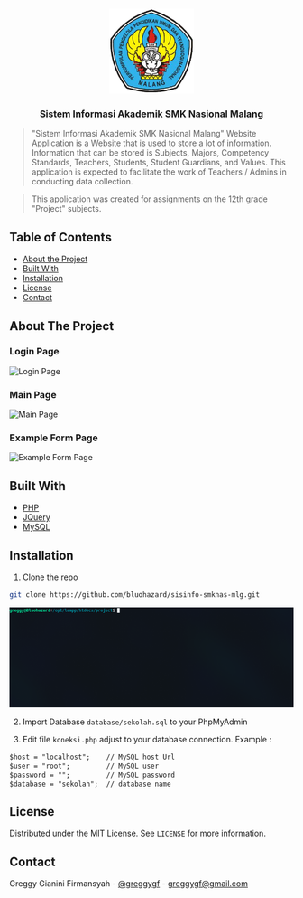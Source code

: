<!-- PROJECT LOGO -->
<br />
<p align="center">
  <a href="https://smk-nasional-malang.business.site/" target="_blank">
    <img src="logo/smknasional.png" alt="Logo" width="150" height="150">
  </a>

  <h3 align="center">Sistem Informasi Akademik SMK Nasional Malang</h3>

> "Sistem Informasi Akademik SMK Nasional Malang" Website Application is a Website that is used to store a lot of information. Information that can be stored is Subjects, Majors, Competency Standards, Teachers, Students, Student Guardians, and Values. This application is expected to facilitate the work of Teachers / Admins in conducting data collection.

> This application was created for assignments on the 12th grade "Project" subjects.

</p>

<!-- TABLE OF CONTENTS -->
## Table of Contents

* [About the Project](#about-the-project)
* [Built With](#built-with)
* [Installation](#installation)
* [License](#license)
* [Contact](#contact)

<!-- ABOUT THE PROJECT -->
## About The Project

### Login Page

![Login Page](https://github.com/bluohazard/sisinfo-smknas-mlg/blob/master/img/login.png)

### Main Page

![Main Page](https://github.com/bluohazard/sisinfo-smknas-mlg/blob/master/img/mainpage.png)

### Example Form Page

![Example Form Page](https://github.com/bluohazard/sisinfo-smknas-mlg/blob/master/img/form.png)

## Built With
* [PHP](https://www.php.net/)
* [JQuery](https://jquery.com)
* [MySQL](https://www.mysql.com/)

## Installation

1. Clone the repo
```sh
git clone https://github.com/bluohazard/sisinfo-smknas-mlg.git
```
<p align="center">
  <img src="gif/git-clone.gif" alt="Git Clone">
</p>

2. Import Database `database/sekolah.sql` to your PhpMyAdmin

3. Edit file `koneksi.php` adjust to your database connection. Example : 
```
$host = "localhost";    // MySQL host Url
$user = "root";         // MySQL user
$password = "";         // MySQL password
$database = "sekolah";  // database name
```

<!-- LICENSE -->
## License

Distributed under the MIT License. See `LICENSE` for more information.

<!-- CONTACT -->
## Contact

Greggy Gianini Firmansyah - [@greggygf](https://instagram.com/GreggyGF) - greggygf@gmail.com